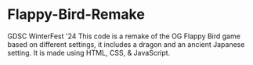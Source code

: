 # Flappy-Bird-Remake
GDSC WinterFest '24
This code is a remake of the OG Flappy Bird game based on different settings, it includes a dragon and an ancient Japanese setting. It is made using HTML, CSS, & JavaScript.

